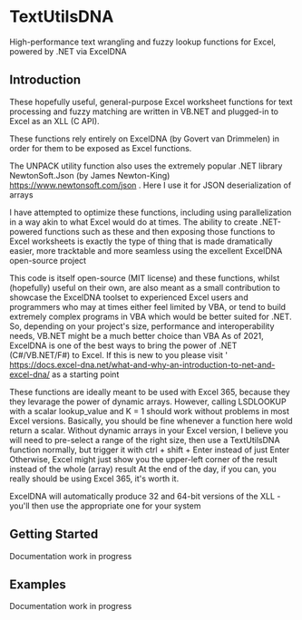 # TextUtilsDNA
High-performance text wrangling and fuzzy lookup functions for Excel, powered by .NET via ExcelDNA

## Introduction
These hopefully useful, general-purpose Excel worksheet functions for text processing and fuzzy matching are written in VB.NET and plugged-in to Excel as an XLL (C API).

These functions rely entirely on ExcelDNA (by Govert van Drimmelen) in order for them to be exposed as Excel functions.

The UNPACK utility function also uses the extremely popular .NET library NewtonSoft.Json (by James Newton-King)
https://www.newtonsoft.com/json .
Here I use it for JSON deserialization of arrays

I have attempted to optimize these functions, including using parallelization in a way akin to what Excel would do at times.
The ability to create .NET-powered functions such as these and then exposing those functions to Excel worksheets
    is exactly the type of thing that is made dramatically easier, more tracktable and more seamless 
    using the excellent ExcelDNA open-source project

This code is itself open-source (MIT license) and these functions, whilst (hopefully) useful on their own, are also meant as 
    a small contribution to showcase the ExcelDNA toolset to experienced Excel users and programmers who may at times 
    either feel limited by VBA, or tend to build extremely complex programs in VBA which would be better suited for .NET.
So, depending on your project's size, performance and interoperability needs, VB.NET might be a much better choice than VBA
As of 2021, ExcelDNA is one of the best ways to bring the power of .NET (C#/VB.NET/F#) to Excel. If this is new to you
    please visit ' https://docs.excel-dna.net/what-and-why-an-introduction-to-net-and-excel-dna/ as a starting point

These functions are ideally meant to be used with Excel 365, because they they levarage the power of dynamic arrays.
However, calling LSDLOOKUP with a scalar lookup_value and K = 1 should work without problems in most Excel versions.
    Basically, you should be fine whenever a function here wold return a scalar.
    Without dynamic arrays in your Excel version, I believe you will need to pre-select a range of the right size,
        then use a TextUtilsDNA function normally, but trigger it with ctrl + shift + Enter instead of just Enter
        Otherwise, Excel might just show you the upper-left corner of the result instead of the whole (array) result
    At the end of the day, if you can, you really should be using Excel 365, it's worth it.

ExcelDNA will automatically produce 32 and 64-bit versions of the XLL - you'll then use the appropriate one for your system

## Getting Started

Documentation work in progress

## Examples

Documentation work in progress

